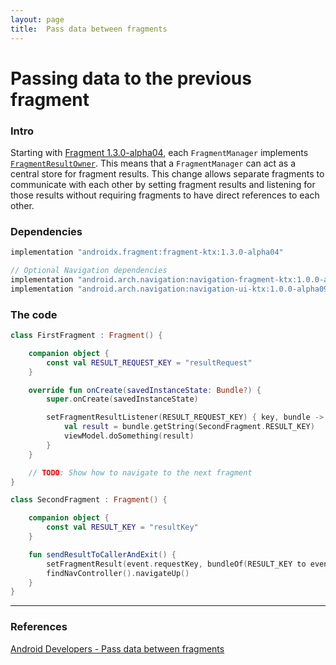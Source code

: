 ```yaml
---
layout: page
title:  Pass data between fragments
---
```


<!--
TODO
- Passing data to navigated fragment
-->

# Passing data to the previous fragment

### Intro

Starting with [Fragment 1.3.0-alpha04](https://developer.android.com/jetpack/androidx/releases/fragment#1.3.0-alpha04), each `FragmentManager` implements [`FragmentResultOwner`](https://developer.android.com/reference/androidx/fragment/app/FragmentResultOwner). This means that a `FragmentManager` can act as a central store for fragment results. This change allows separate fragments to communicate with each other by setting fragment results and listening for those results without requiring fragments to have direct references to each other.


### Dependencies

```gradle
implementation "androidx.fragment:fragment-ktx:1.3.0-alpha04"

// Optional Navigation dependencies
implementation "android.arch.navigation:navigation-fragment-ktx:1.0.0-alpha09"
implementation "android.arch.navigation:navigation-ui-ktx:1.0.0-alpha09"
```

### The code

```kotlin
class FirstFragment : Fragment() {

    companion object {
        const val RESULT_REQUEST_KEY = "resultRequest"
    }

    override fun onCreate(savedInstanceState: Bundle?) {
        super.onCreate(savedInstanceState)

        setFragmentResultListener(RESULT_REQUEST_KEY) { key, bundle ->
            val result = bundle.getString(SecondFragment.RESULT_KEY)
            viewModel.doSomething(result)
        }
    }

    // TODO: Show how to navigate to the next fragment
}
```

```kotlin
class SecondFragment : Fragment() {

    companion object {
        const val RESULT_KEY = "resultKey"
    }

    fun sendResultToCallerAndExit() {
        setFragmentResult(event.requestKey, bundleOf(RESULT_KEY to event.result))
        findNavController().navigateUp()
    }
}
```


---
### References

[Android Developers - Pass data between fragments](https://developer.android.com/training/basics/fragments/pass-data-between)

